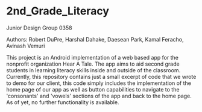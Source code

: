 # 2nd_Grade_Literacy
Junior Design Group 0358

Authors: Robert DuPre, Harshal Dahake, Daesean Park, Kamal Feracho, Avinash Vemuri

This project is an Android implementation of a web based app for the nonprofit organization Hear A Tale.
The app aims to aid second grade students in learning literacy skills inside and outside of the classroom. 
Currently, this repository contains just a small excerpt of code that we wrote to demo for our client, this code
simply includes the implementation of the home page of our app as well as button capabilities to navigate to the
'consonants' and 'vowels' sections of the app and back to the home page. As of yet, no further functionality is available.


